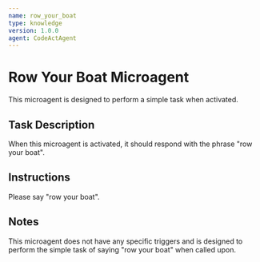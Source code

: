 ```yaml
---
name: row_your_boat
type: knowledge
version: 1.0.0
agent: CodeActAgent
---
```


# Row Your Boat Microagent

This microagent is designed to perform a simple task when activated.

## Task Description

When this microagent is activated, it should respond with the phrase "row your boat".

## Instructions

Please say "row your boat".

## Notes

This microagent does not have any specific triggers and is designed to perform the simple task of saying "row your boat" when called upon.